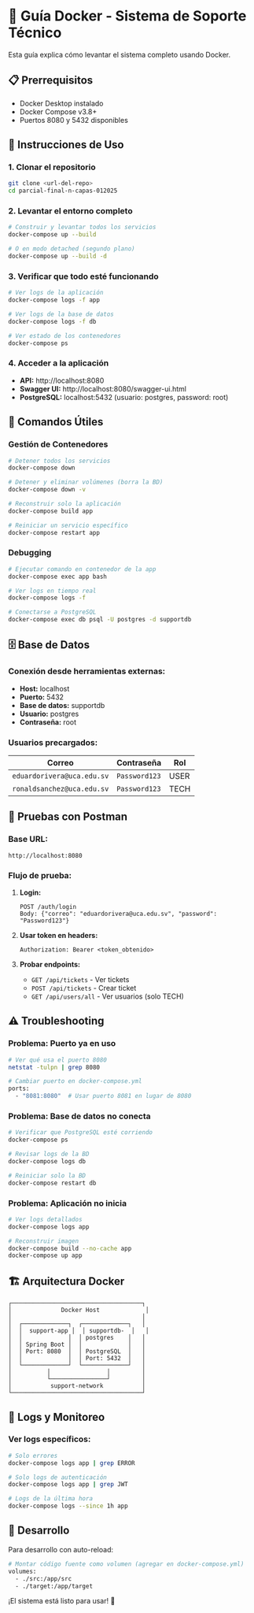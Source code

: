 # 🐳 **Guía Docker - Sistema de Soporte Técnico**

Esta guía explica cómo levantar el sistema completo usando Docker.

## 📋 **Prerrequisitos**

- Docker Desktop instalado
- Docker Compose v3.8+
- Puertos 8080 y 5432 disponibles

## 🚀 **Instrucciones de Uso**

### **1. Clonar el repositorio**
```bash
git clone <url-del-repo>
cd parcial-final-n-capas-012025
```

### **2. Levantar el entorno completo**
```bash
# Construir y levantar todos los servicios
docker-compose up --build

# O en modo detached (segundo plano)
docker-compose up --build -d
```

### **3. Verificar que todo esté funcionando**
```bash
# Ver logs de la aplicación
docker-compose logs -f app

# Ver logs de la base de datos
docker-compose logs -f db

# Ver estado de los contenedores
docker-compose ps
```

### **4. Acceder a la aplicación**
- **API:** http://localhost:8080
- **Swagger UI:** http://localhost:8080/swagger-ui.html
- **PostgreSQL:** localhost:5432 (usuario: postgres, password: root)

## 🔧 **Comandos Útiles**

### **Gestión de Contenedores**
```bash
# Detener todos los servicios
docker-compose down

# Detener y eliminar volúmenes (borra la BD)
docker-compose down -v

# Reconstruir solo la aplicación
docker-compose build app

# Reiniciar un servicio específico
docker-compose restart app
```

### **Debugging**
```bash
# Ejecutar comando en contenedor de la app
docker-compose exec app bash

# Ver logs en tiempo real
docker-compose logs -f

# Conectarse a PostgreSQL
docker-compose exec db psql -U postgres -d supportdb
```

## 🗄️ **Base de Datos**

### **Conexión desde herramientas externas:**
- **Host:** localhost
- **Puerto:** 5432
- **Base de datos:** supportdb
- **Usuario:** postgres
- **Contraseña:** root

### **Usuarios precargados:**
| Correo | Contraseña | Rol |
|--------|------------|-----|
| `eduardorivera@uca.edu.sv` | `Password123` | USER |
| `ronaldsanchez@uca.edu.sv` | `Password123` | TECH |

## 🧪 **Pruebas con Postman**

### **Base URL:**
```
http://localhost:8080
```

### **Flujo de prueba:**
1. **Login:**
   ```
   POST /auth/login
   Body: {"correo": "eduardorivera@uca.edu.sv", "password": "Password123"}
   ```

2. **Usar token en headers:**
   ```
   Authorization: Bearer <token_obtenido>
   ```

3. **Probar endpoints:**
   - `GET /api/tickets` - Ver tickets
   - `POST /api/tickets` - Crear ticket
   - `GET /api/users/all` - Ver usuarios (solo TECH)

## ⚠️ **Troubleshooting**

### **Problema: Puerto ya en uso**
```bash
# Ver qué usa el puerto 8080
netstat -tulpn | grep 8080

# Cambiar puerto en docker-compose.yml
ports:
  - "8081:8080"  # Usar puerto 8081 en lugar de 8080
```

### **Problema: Base de datos no conecta**
```bash
# Verificar que PostgreSQL esté corriendo
docker-compose ps

# Revisar logs de la BD
docker-compose logs db

# Reiniciar solo la BD
docker-compose restart db
```

### **Problema: Aplicación no inicia**
```bash
# Ver logs detallados
docker-compose logs app

# Reconstruir imagen
docker-compose build --no-cache app
docker-compose up app
```

## 🏗️ **Arquitectura Docker**

```
┌─────────────────────────────────────┐
│              Docker Host             │
│                                     │
│  ┌─────────────┐  ┌─────────────┐   │
│  │  support-app │  │ supportdb-  │   │
│  │             │  │ postgres    │   │
│  │ Spring Boot │  │             │   │
│  │ Port: 8080  │  │ PostgreSQL  │   │
│  │             │  │ Port: 5432  │   │
│  └─────────────┘  └─────────────┘   │
│          │                │         │
│          └────────────────┘         │
│           support-network           │
└─────────────────────────────────────┘
```

## 📝 **Logs y Monitoreo**

### **Ver logs específicos:**
```bash
# Solo errores
docker-compose logs app | grep ERROR

# Solo logs de autenticación
docker-compose logs app | grep JWT

# Logs de la última hora
docker-compose logs --since 1h app
```

## 🔄 **Desarrollo**

Para desarrollo con auto-reload:
```bash
# Montar código fuente como volumen (agregar en docker-compose.yml)
volumes:
  - ./src:/app/src
  - ./target:/app/target
```

¡El sistema está listo para usar! 🎉 